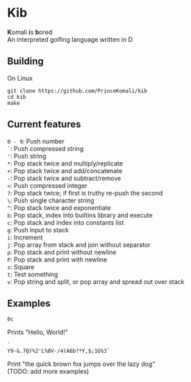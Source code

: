 # Kib
**K**omali **i**s **b**ored  
An interpreted golfing language written in D

## Building
On Linux 
```
git clone https://github.com/PrinceKomali/kib
cd kib
make
```
## Current features
`0 - 9`: Push number  
`` ` ``: Push compressed string  
`'`: Push string  
`*`: Pop stack twice and multiply/replicate  
`+`: Pop stack twice and add/concatenate  
`-`: Pop stack twice and subtract/remove  
`<`: Push compressed integer  
`?`: Pop stack twice; if first is truthy re-push the second  
`\`: Push single character string  
`^`: Pop stack twice and exponentiate  
`b`: Pop stack, index into builtins library and execute  
`c`: Pop stack and index into constants list  
`g`: Push input to stack  
`i`: Increment  
`j`: Pop array from stack and join without separator  
`p`: Pop stack and print without newline  
`P`: Pop stack and print with newline  
`s`: Square  
`t`: Test something  
`v`: Pop string and split, or pop array and spread out over stack    

## Examples
```
0c
```
Prints "Hello, World!"
```
`
Y9-&.7Q)%2'L%8V-/4(A6b?*Y,$;1G%3`
`````
Print "the quick brown fox jumps over the lazy dog"  
(TODO: add more examples) 